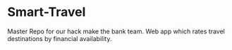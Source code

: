 Smart-Travel
============

Master Repo for our hack make the bank team. Web app which rates travel destinations by financial availability.
